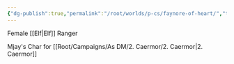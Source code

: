 ```yaml
---
{"dg-publish":true,"permalink":"/root/worlds/p-cs/faynore-of-heart/","tags":["Caermor","Balky"]}
---
```


Female [[Elf\|Elf]] Ranger

Mjay's Char for [[Root/Campaigns/As DM/2. Caermor/2. Caermor\|2. Caermor]]